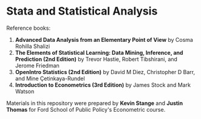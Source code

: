 Stata and Statistical Analysis
================

Reference books:

1. **Advanced Data Analysis from an Elementary Point of View** by Cosma Rohilla Shalizi
2. **The Elements of Statistical Learning: Data Mining, Inference, and Prediction (2nd Edition)** by Trevor Hastie, Robert Tibshirani, and Jerome Friedman
3. **OpenIntro Statistics (2nd Edition)** by David M Diez, Christopher D Barr, and Mine Çetinkaya-Rundel
4. **Introduction to Econometrics (3rd Edition)** by James Stock and Mark Watson

Materials in this repository were prepared by **Kevin Stange** and **Justin Thomas** for Ford School of Public Policy's Econometric course.
